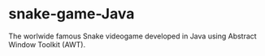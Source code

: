 # snake-game-Java
The worlwide famous Snake videogame developed in Java using Abstract Window Toolkit (AWT).
